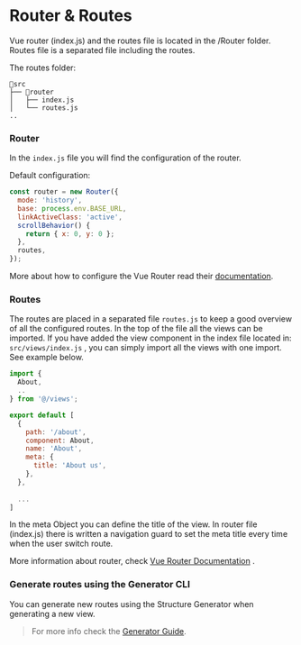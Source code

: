 # Router & Routes

Vue router \(index.js\) and the routes file is located in the /Router folder. Routes file is a separated file including the routes. 

The routes folder:

```text
📂src
├── 📂router
│   ├── index.js
│   └── routes.js
..
```

### Router

In the `index.js` file you will find the configuration of the router. 

Default configuration:

```javascript
const router = new Router({
  mode: 'history',
  base: process.env.BASE_URL,
  linkActiveClass: 'active',
  scrollBehavior() {
    return { x: 0, y: 0 };
  },
  routes,
});
```

More about how to configure the Vue Router read their [documentation](https://router.vuejs.org/guide/).

### Routes

The routes are placed in a separated file `routes.js` to keep a good overview of all the configured routes. In the top of the file all the views can be imported. If you have added the view component in the index file located in: `src/views/index.js` , you can simply import all the views with one import. See example below.

```javascript
import {
  About,
  ..
} from '@/views';

export default [
  {
    path: '/about',
    component: About,
    name: 'About',
    meta: {
      title: 'About us',
    },
  },
  
  ...  
]
```

In the meta Object you can define the title of the view. In router file \(index.js\) there is written a navigation guard to set the meta title every time when the user switch route. 

More information about router, check [Vue Router Documentation](https://router.vuejs.org/guide/essentials/named-routes.html) .

### Generate routes using the Generator CLI

You can generate new routes using the Structure Generator when generating a new view.

> For more info check the [Generator Guide](./the-generator.md).
